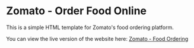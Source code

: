 # Zomato - Order Food Online

This is a simple HTML template for Zomato's food ordering platform.

You can view the live version of the website here: [Zomato - Food Ordering](https://sahilzalte.github.io/zomato-project/)

